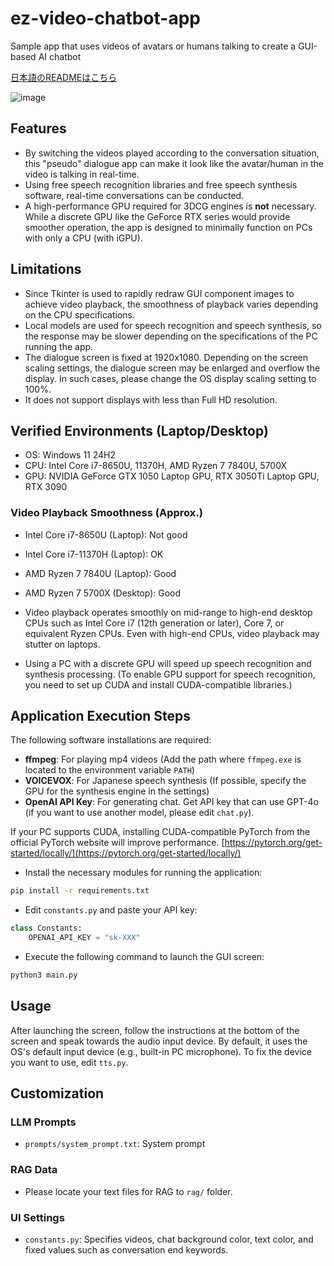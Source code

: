 # ez-video-chatbot-app
Sample app that uses videos of avatars or humans talking to create a GUI-based AI chatbot

[日本語のREADMEはこちら](README_JP.md)

![image](https://github.com/user-attachments/assets/b4fabefd-a212-4180-be48-5eb990af5a74)


## Features
- By switching the videos played according to the conversation situation, this "pseudo" dialogue app can make it look like the avatar/human in the video is talking in real-time.
- Using free speech recognition libraries and free speech synthesis software, real-time conversations can be conducted.
- A high-performance GPU required for 3DCG engines is **not** necessary. While a discrete GPU like the GeForce RTX series would provide smoother operation, the app is designed to minimally function on PCs with only a CPU (with iGPU).

## Limitations
- Since Tkinter is used to rapidly redraw GUI component images to achieve video playback, the smoothness of playback varies depending on the CPU specifications.
- Local models are used for speech recognition and speech synthesis, so the response may be slower depending on the specifications of the PC running the app.
- The dialogue screen is fixed at 1920x1080. Depending on the screen scaling settings, the dialogue screen may be enlarged and overflow the display. In such cases, please change the OS display scaling setting to 100%.
- It does not support displays with less than Full HD resolution.

## Verified Environments (Laptop/Desktop)
- OS: Windows 11 24H2
- CPU: Intel Core i7-8650U, 11370H, AMD Ryzen 7 7840U, 5700X
- GPU: NVIDIA GeForce GTX 1050 Laptop GPU, RTX 3050Ti Laptop GPU, RTX 3090

### Video Playback Smoothness (Approx.)
- Intel Core i7-8650U (Laptop): Not good
- Intel Core i7-11370H (Laptop): OK
- AMD Ryzen 7 7840U (Laptop): Good
- AMD Ryzen 7 5700X (Desktop): Good

- Video playback operates smoothly on mid-range to high-end desktop CPUs such as Intel Core i7 (12th generation or later), Core 7, or equivalent Ryzen CPUs. Even with high-end CPUs, video playback may stutter on laptops.
- Using a PC with a discrete GPU will speed up speech recognition and synthesis processing. (To enable GPU support for speech recognition, you need to set up CUDA and install CUDA-compatible libraries.)

## Application Execution Steps

The following software installations are required:
- **ffmpeg**: For playing mp4 videos (Add the path where `ffmpeg.exe` is located to the environment variable `PATH`)
- **VOICEVOX**: For Japanese speech synthesis (If possible, specify the GPU for the synthesis engine in the settings)
- **OpenAI API Key**: For generating chat. Get API key that can use GPT-4o (if you want to use another model, please edit `chat.py`).

If your PC supports CUDA, installing CUDA-compatible PyTorch from the official PyTorch website will improve performance.
[https://pytorch.org/get-started/locally/](https://pytorch.org/get-started/locally/)

- Install the necessary modules for running the application:
```sh
pip install -r requirements.txt
```

- Edit `constants.py` and paste your API key:
```python
class Constants:
    OPENAI_API_KEY = "sk-XXX"
```

- Execute the following command to launch the GUI screen:
```sh
python3 main.py
```

## Usage

After launching the screen, follow the instructions at the bottom of the screen and speak towards the audio input device. By default, it uses the OS's default input device (e.g., built-in PC microphone).
To fix the device you want to use, edit `tts.py`.

## Customization

### LLM Prompts
- `prompts/system_prompt.txt`: System prompt

### RAG Data
- Please locate your text files for RAG to `rag/` folder.

### UI Settings
- `constants.py`: Specifies videos, chat background color, text color, and fixed values such as conversation end keywords.

